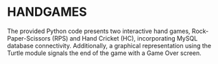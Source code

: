 # HANDGAMES
The provided Python code presents two interactive hand games, Rock-Paper-Scissors (RPS) and Hand Cricket (HC), incorporating MySQL database connectivity. Additionally, a graphical representation using the Turtle module signals the end of the game with a Game Over screen.

